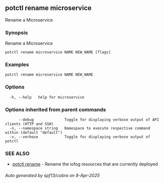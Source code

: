 ## potctl rename microservice

Rename a Microservice

### Synopsis

Rename a Microservice

```
potctl rename microservice NAME NEW_NAME [flags]
```

### Examples

```
potctl rename microservice NAME NEW_NAME
```

### Options

```
  -h, --help   help for microservice
```

### Options inherited from parent commands

```
      --debug              Toggle for displaying verbose output of API clients (HTTP and SSH)
  -n, --namespace string   Namespace to execute respective command within (default "default")
  -v, --verbose            Toggle for displaying verbose output of potctl
```

### SEE ALSO

* [potctl rename](potctl_rename.md)	 - Rename the iofog resources that are currently deployed

###### Auto generated by spf13/cobra on 8-Apr-2025
